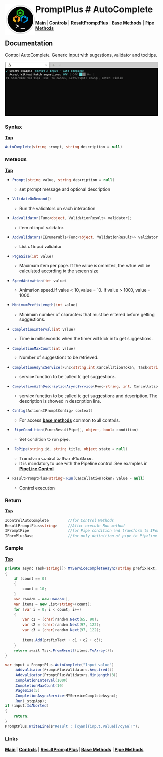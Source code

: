 # <img align="left" width="100" height="100" src="./images/icon.png"> PromptPlus # AutoComplete
[**Main**](index.md#help) | 
[**Controls**](index.md#apis) |
[**ResultPromptPlus**](resultpromptplus) |
[**Base Methods**](basemethods) |
[**Pipe Methods**](pipemethods)


## Documentation
Control AutoComplete. Generic input with sugestions, validator and tooltips.

![](./images/AutoComplete.gif)

### Syntax
[**Top**](#-promptplus--autocomplete)

```csharp
AutoComplete(string prompt, string description = null)
```

### Methods
[**Top**](#-promptplus--autocomplete)

- ```csharp
  Prompt(string value, string description = null)
  ``` 
  - set prompt message and optional description

- ```csharp
  ValidateOnDemand()
  ``` 
    - Run the validators on each interaction

- ```csharp
  Addvalidator(Func<object, ValidationResult> validator);
  ``` 
    - item of input validator.

- ```csharp
  Addvalidators(IEnumerable<Func<object, ValidationResult>> validators)
  ``` 
    - List of input validator

- ```csharp
  PageSize(int value)
  ```
    - Maximum item per page. If the value is ommited, the value will be calculated according to the screen size

- ```csharp
  SpeedAnimation(int value)
  ``` 
  - Animation speed.If value < 10, value = 10. If value > 1000, value = 1000.

- ```csharp
  MinimumPrefixLength(int value)
  ``` 
  - Minimum number of characters that must be entered before getting suggestions.

- ```csharp
  CompletionInterval(int value)
  ``` 
  - Time in milliseconds when the timer will kick in to get suggestions.

- ```csharp
  CompletionMaxCount(int value)
  ``` 
  - Number of suggestions to be retrieved.

- ```csharp
  CompletionAsyncService(Func<string,int,CancellationToken, Task<string[]>> value);
  ``` 
  - service function to be called to get suggestions.

- ```csharp
  CompletionWithDescriptionAsyncService(Func<string, int, CancellationToken, Task<ValueDescription<string>[]>> value)
  ``` 
  - service function to be called to get suggestions and description. The description is showed in description line.

- ```csharp
  Config(Action<IPromptConfig> context)
  ``` 
  - For access [**base methods**](basemethods) common to all controls.

- ```csharp
   PipeCondition(Func<ResultPipe[], object, bool> condition)
  ``` 
  - Set condition to run pipe.

- ```csharp
   ToPipe(string id, string title, object state = null)
  ``` 
  - Transform control to IFormPlusBase.
  - It is mandatory to use with the Pipeline control. See examples in [**PipeLine Control**](pipeline)

- ```csharp
  ResultPromptPlus<string> Run(CancellationToken? value = null)
  ``` 
	- Control execution

### Return
[**Top**](#-promptplus--autocomplete)

```csharp
IControlAutoComplete         //for Control Methods
ResultPromptPlus<string>     //After execute Run method
IPromptPipe                  //for Pipe condition and transform to IFormPlusBase 
IFormPlusBase                //for only definition of pipe to Pipeline Control
```

### Sample
[**Top**](#-promptplus--autocomplete)
```csharp
private async Task<string[]> MYServiceCompleteAsync(string prefixText, int count, CancellationToken cancellationToken)
{
    if (count == 0)
    {
        count = 10;
    }
    var random = new Random();
    var items = new List<string>(count);
    for (var i = 0; i < count; i++)
    {
        var c1 = (char)random.Next(65, 90);
        var c2 = (char)random.Next(97, 122);
        var c3 = (char)random.Next(97, 122);

        items.Add(prefixText + c1 + c2 + c3);
    }
    return await Task.FromResult(items.ToArray());
}
```

```csharp
var input = PromptPlus.AutoComplete("Input value")
    .Addvalidator(PromptPlusValidators.Required())
    .Addvalidator(PromptPlusValidators.MinLength(3))
    .CompletionInterval(1000)
    .CompletionMaxCount(10)
    .PageSize(5)
    .CompletionAsyncService(MYServiceCompleteAsync);
    .Run(_stopApp);
if (input.IsAborted)
{
    return;
}
PromptPlus.WriteLine($"Result : [cyan]{input.Value}[/cyan]!");
```

### Links
[**Main**](index.md#help) | 
[**Controls**](index.md#apis) |
[**ResultPromptPlus**](resultpromptplus) |
[**Base Methods**](basemethods) |
[**Pipe Methods**](pipemethods)
